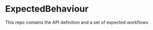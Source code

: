 ExpectedBehaviour
=================

This repo contains the API definition and a set of expected workflows
